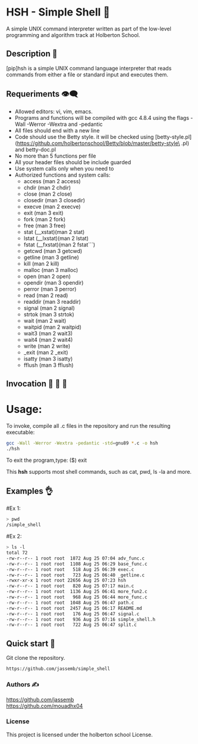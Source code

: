 # HSH - Simple Shell :shell:
A simple UNIX command interpreter written as part of the low-level programming and algorithm track at Holberton School.

## Description :speech_balloon:
[pip]hsh is a simple UNIX command language interpreter that reads commands from either a file or standard input and executes them.<br/>
## Requeriments :eye_speech_bubble:
* Allowed editors: vi, vim, emacs.<br/>
* Programs and functions will be compiled with gcc 4.8.4 using the flags -Wall -Werror -Wextra and -pedantic<br/>
* All files should end with a new line<br/>
* Code should use the Betty style. it will be checked using [betty-style.pl](https://github.com/holbertonschool/Betty/blob/master/betty-style\ .pl) and betty-doc.pl<br/>
* No more than 5 functions per file<br/>
* All your header files should be include guarded<br/>
* Use system calls only when you need to <br/>
* Authorized functions and system calls: <br/>
	* access (man 2 access) <br/>
	* chdir (man 2 chdir) <br/>
	* close (man 2 close) <br/>
	* closedir (man 3 closedir) <br/>
	* execve (man 2 execve)<br/>
	* exit (man 3 exit) <br/>
	* fork (man 2 fork) <br/>
	* free (man 3 free) <br/>
	* stat (__xstat)(man 2 stat) <br/>
	* lstat (__lxstat)(man 2 lstat) <br/>
	* fstat (__fxstat)(man 2 fstat```) <br/>
	* getcwd (man 3 getcwd) <br/>
	* getline (man 3 getline) <br/>
	* kill (man 2 kill) <br/>
	* malloc (man 3 malloc) <br/>
	* open (man 2 open) <br/>
	* opendir (man 3 opendir) <br/>
	* perror (man 3 perror) <br/>
	* read (man 2 read) <br/>
	* readdir (man 3 readdir) <br/>
	* signal (man 2 signal) <br/>
	* strtok (man 3 strtok) <br/>
	* wait (man 2 wait) <br/>
	* waitpid (man 2 waitpid) <br/>
	* wait3 (man 2 wait3) <br/>
	* wait4 (man 2 wait4) <br/>
	* write (man 2 write) <br/>
	* _exit (man 2 _exit) <br/>
	* isatty (man 3 isatty) <br/>
	* fflush (man 3 fflush) <br/>
## Invocation :see_no_evil: :hear_no_evil: :speak_no_evil:
# Usage:
To invoke, compile all .c files in the repository and run the resulting executable:
```bash
gcc -Wall -Werror -Wextra -pedantic -std=gnu89 *.c -o hsh
./hsh
```
To exit the program,type:
($) exit

This **hsh** supports most shell commands, such as cat, pwd, ls -la and more.

## Examples :ok_hand:

#Ex 1:

```bash
> pwd
/simple_shell
```
#Ex 2:

```bash
> ls -l
total 72
-rw-r--r-- 1 root root  1872 Aug 25 07:04 adv_func.c
-rw-r--r-- 1 root root  1108 Aug 25 06:29 base_func.c
-rw-r--r-- 1 root root   518 Aug 25 06:39 exec.c
-rw-r--r-- 1 root root   723 Aug 25 06:40 _getline.c
-rwxr-xr-x 1 root root 22656 Aug 25 07:23 hsh
-rw-r--r-- 1 root root   820 Aug 25 07:17 main.c
-rw-r--r-- 1 root root  1136 Aug 25 06:41 more_fun2.c
-rw-r--r-- 1 root root   968 Aug 25 06:44 more_func.c
-rw-r--r-- 1 root root  1048 Aug 25 06:47 path.c
-rw-r--r-- 1 root root  2457 Aug 25 06:17 README.md
-rw-r--r-- 1 root root   176 Aug 25 06:47 signal.c
-rw-r--r-- 1 root root   936 Aug 25 07:16 simple_shell.h
-rw-r--r-- 1 root root   722 Aug 25 06:47 split.c
```

## Quick start :bicyclist:
Git clone the repository.

```bash
https://github.com/jassemb/simple_shell
```
### Authors :writing_hand:

https://github.com/jassemb<br/>
https://github.com/mouadhx04<br/>

### License
This project is licensed under the holberton school License.



